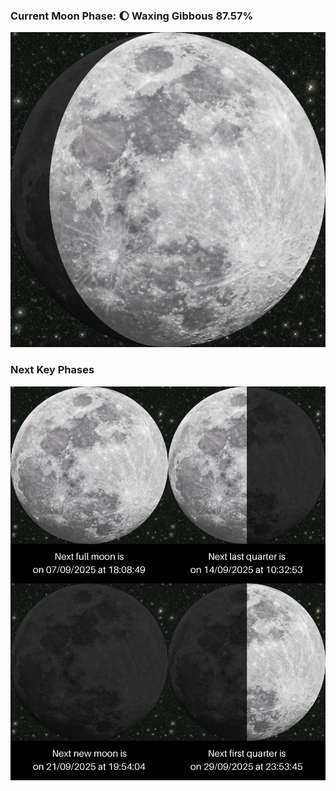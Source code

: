 ### Current Moon Phase: 🌔 Waxing Gibbous 87.57%
![Moon Phase](moonphase.png)
### Next Key Phases
![Gallery](gallery.png)